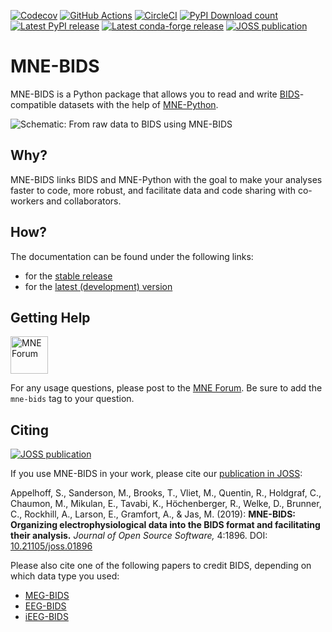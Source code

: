 [![Codecov](https://codecov.io/gh/mne-tools/mne-bids/branch/main/graph/badge.svg)](https://codecov.io/gh/mne-tools/mne-bids)
[![GitHub Actions](https://github.com/mne-tools/mne-bids/workflows/build/badge.svg)](https://github.com/mne-tools/mne-bids/actions)
[![CircleCI](https://circleci.com/gh/mne-tools/mne-bids.svg?style=shield)](https://circleci.com/gh/mne-tools/mne-bids)
[![PyPI Download count](https://pepy.tech/badge/mne-bids)](https://pepy.tech/project/mne-bids)
[![Latest PyPI release](https://img.shields.io/pypi/v/mne-bids.svg)](https://pypi.org/project/mne-bids/)
[![Latest conda-forge release](https://img.shields.io/conda/vn/conda-forge/mne-bids.svg)](https://anaconda.org/conda-forge/mne-bids/)
[![JOSS publication](https://joss.theoj.org/papers/5b9024503f7bea324d5e738a12b0a108/status.svg)](https://joss.theoj.org/papers/5b9024503f7bea324d5e738a12b0a108)

MNE-BIDS
========

MNE-BIDS is a Python package that allows you to read and write
[BIDS](https://bids.neuroimaging.io/)-compatible datasets with the help of
[MNE-Python](https://mne.tools/stable/index.html).

![Schematic: From raw data to BIDS using MNE-BIDS](https://mne.tools/mne-bids/assets/MNE-BIDS.png)

Why?
----

MNE-BIDS links BIDS and MNE-Python with the goal to make your analyses faster to code, more robust, and facilitate data and code sharing with co-workers and collaborators.

How?
----

The documentation can be found under the following links:

- for the [stable release](https://mne.tools/mne-bids/)
- for the [latest (development) version](https://mne.tools/mne-bids/dev/index.html)

Getting Help
------------
[<img alt="MNE Forum" src="https://user-images.githubusercontent.com/1681963/52239617-e2683480-289c-11e9-922b-5da55472e5b4.png" height=60/>](https://mne.discourse.group)

For any usage questions, please post to the
[MNE Forum](https://mne.discourse.group). Be sure to add the `mne-bids` tag to
your question.

Citing
------

[![JOSS publication](https://joss.theoj.org/papers/5b9024503f7bea324d5e738a12b0a108/status.svg)](https://joss.theoj.org/papers/5b9024503f7bea324d5e738a12b0a108)

If you use MNE-BIDS in your work, please cite our
[publication in JOSS](https://doi.org/10.21105/joss.01896):


Appelhoff, S., Sanderson, M., Brooks, T., Vliet, M., Quentin, R., Holdgraf, C.,
Chaumon, M., Mikulan, E., Tavabi, K., Höchenberger, R., Welke, D., Brunner, C.,
Rockhill, A., Larson, E., Gramfort, A., & Jas, M. (2019): **MNE-BIDS: Organizing
electrophysiological data into the BIDS format and facilitating their analysis.**
*Journal of Open Source Software,* 4:1896. DOI: [10.21105/joss.01896](https://doi.org/10.21105/joss.01896)

Please also cite one of the following papers to credit BIDS, depending on which data type you used:

- [MEG-BIDS](https://doi.org/10.1038/sdata.2018.110)
- [EEG-BIDS](https://doi.org/10.1038/s41597-019-0104-8)
- [iEEG-BIDS](https://doi.org/10.1038/s41597-019-0105-7)
